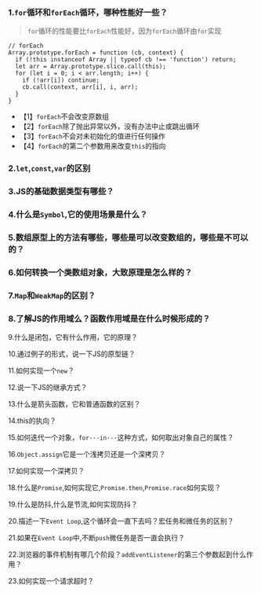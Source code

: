 ### 1.`for`循环和`forEach`循环，哪种性能好一些？
> `for`循环的性能要比`forEach`性能好，因为`forEach`循环由`for`实现
```JS
// forEach
Array.prototype.forEach = function (cb, context) {
  if (!this instanceof Array || typeof cb !== 'function') return;
  let arr = Array.prototype.slice.call(this);
  for (let i = 0; i < arr.length; i++) {
    if (!arr[i]) continue;
    cb.call(context, arr[i], i, arr);
  }
}
```
- 【1】`forEach`不会改变原数组
- 【2】`forEach`除了抛出异常以外，没有办法中止或跳出循环
- 【3】`forEach`不会对未初始化的值进行任何操作
- 【4】`forEach`的第二个参数用来改变`this`的指向

### 2.`let`,`const`,`var`的区别

### 3.JS的基础数据类型有哪些？

### 4.什么是`Symbol`,它的使用场景是什么？

### 5.数组原型上的方法有哪些，哪些是可以改变数组的，哪些是不可以的？

### 6.如何转换一个类数组对象，大致原理是怎么样的？

### 7.`Map`和`WeakMap`的区别？

### 8.了解JS的作用域么？函数作用域是在什么时候形成的？

9.什么是闭包，它有什么作用，它的原理？

10.通过例子的形式，说一下JS的原型链？

11.如何实现一个`new`？

12.说一下JS的继承方式？

13.什么是箭头函数，它和普通函数的区别？

14.this的执向？

15.如何迭代一个对象，`for···in···`这种方式，如何取出对象自己的属性？

16.`Object.assign`它是一个浅拷贝还是一个深拷贝？

17.如何实现一个深拷贝？

18.什么是`Promise`,如何实现它,`Promise.then`,`Promise.race`如何实现？

19.什么是防抖,什么是节流,如何实现防抖？

20.描述一下`Event Loop`,这个循环会一直下去吗？宏任务和微任务的区别？

21.如果在`Event Loop`中,不断`push`微任务是否一直会执行？

22.浏览器的事件机制有哪几个阶段？`addEventListener`的第三个参数起到什么作用？

23.如何实现一个请求超时？

